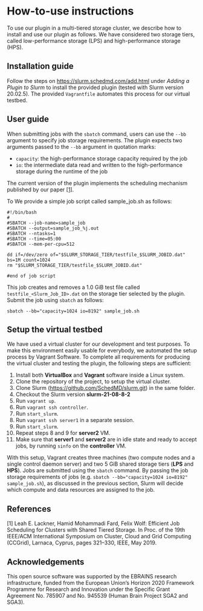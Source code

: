 How-to-use instructions
=======================
To use our plugin in a multi-tiered storage cluster, we describe how to install and use our plugin as follows. We have considered two storage tiers, called low-performance storage (LPS) and high-performance storage (HPS).

Installation guide
------------------
Follow the steps on https://slurm.schedmd.com/add.html under _Adding a Plugin to Slurm_ to install the provided plugin (tested with Slurm version 20.02.5). The provided `Vagrantfile` automates this process for our virtual testbed.

User guide
----------
When submitting jobs with the `sbatch` command, users can use the `--bb` argument to specify job storage requirements. The plugin expects two arguments passed to the `--bb` argument in quotation marks:
- `capacity`: the high-performance storage capacity required by the job
- `io`: the intermediate data read and written to the high-performance storage during the runtime of the job

The current version of the plugin implements the scheduling mechanism published by our paper [[1]](#1).

To We provide a simple job script called sample_job.sh as follows:
```
#!/bin/bash
#
#SBATCH --job-name=sample_job
#SBATCH --output=sample_job_%j.out
#SBATCH --ntasks=1
#SBATCH --time=05:00
#SBATCH --mem-per-cpu=512

dd if=/dev/zero of="$SLURM_STORAGE_TIER/testfile_$SLURM_JOBID.dat" bs=1M count=1024
rm "$SLURM_STORAGE_TIER/testfile_$SLURM_JOBID.dat"

#end of job script
```
This job creates and removes a 1.0 GiB test file called `testfile_<Slurm_Job_ID>.dat` on the storage tier selected by the plugin. Submit the job using `sbatch` as follows:
```
sbatch --bb="capacity=1024 io=8192" sample_job.sh
```

Setup the virtual testbed
-------------------------

We have used a virtual cluster for our development and test purposes. To make this environment easily usable for everybody, we automated the setup process by Vagrant Software. To complete all requirements for producing the virtual cluster and testing the plugin, the following steps are sufficient:

1. Install both **VirtualBox** and **Vagrant** software inside a Linux system.
2. Clone the repository of the project, to setup the virtual cluster.
3. Clone Slurm (https://github.com/SchedMD/slurm.git) in the same folder.
4. Checkout the Slurm version **slurm-21-08-8-2**
5. Run `vagrant up`.
6. Run `vagrant ssh controller`.
7. Run `start_slurm`.
8. Run `vagrant ssh server1` in a separate session.
9. Run `start_slurm`.
10. Repeat steps 8 and 9 for **server2** VM.
11. Make sure that **server1** and **server2** are in idle state and ready to accept jobs, by running `sinfo` on the **controller** VM.

With this setup, Vagrant creates three machines (two compute nodes and a single control daemon server) and two 5 GiB shared storage tiers (**LPS** and **HPS**). Jobs are submitted using the `sbatch` command. By passing the job storage requirements of jobs (e.g. `sbatch --bb="capacity=1024 io=8192" sample_job.sh`), as discussed in the previous section, Slurm will decide which compute and data resources are assigned to the job. 

## References
<a id="1">[1]</a>
Leah E. Lackner, Hamid Mohammadi Fard, Felix Wolf: Efficient Job Scheduling for Clusters with Shared Tiered Storage. In Proc. of the 19th IEEE/ACM International Symposium on Cluster, Cloud and Grid Computing (CCGrid), Larnaca, Cyprus, pages 321–330, IEEE, May 2019.

## Acknowledgements
This open source software was supported by the EBRAINS research infrastructure, funded from the European Union’s Horizon 2020 Framework Programme for Research and Innovation under the Specific Grant Agreement No. 785907 and No. 945539 (Human Brain Project SGA2 and SGA3).
